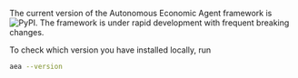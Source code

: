 The current version of the Autonomous Economic Agent framework is ![PyPI](https://img.shields.io/pypi/v/aea). The framework is under rapid development with frequent breaking changes.

To check which version you have installed locally, run

``` bash
aea --version
```